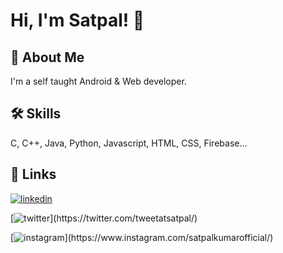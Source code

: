 
# Hi, I'm Satpal! 👋

## 🚀 About Me
I'm a self taught Android & Web developer.

## 🛠 Skills
C, C++, Java, Python, Javascript, HTML, CSS, Firebase...

## 🔗 Links
<!-- [![portfolio](https://img.shields.io/badge/my_portfolio-fff?style=for-the-badge&logo=ko-fi&logoColor=purple)](https://satpalkumarofficial.github.io/) -->
[![linkedin](https://img.shields.io/badge/linkedin-fff?style=for-the-badge&logo=linkedin&logoColor=0A66C2)](https://www.linkedin.com/in/satpalkumarofficial/)

[![twitter](https://img.shields.io/badge/twitter-fff?style=for-the-badge&logo=twitter&logoColor=?)](https://twitter.com/tweetatsatpal/)

[![instagram](https://img.shields.io/badge/instagram-white?style=for-the-badge&logo=instagram&logoColor=?)](https://www.instagram.com/satpalkumarofficial/)
